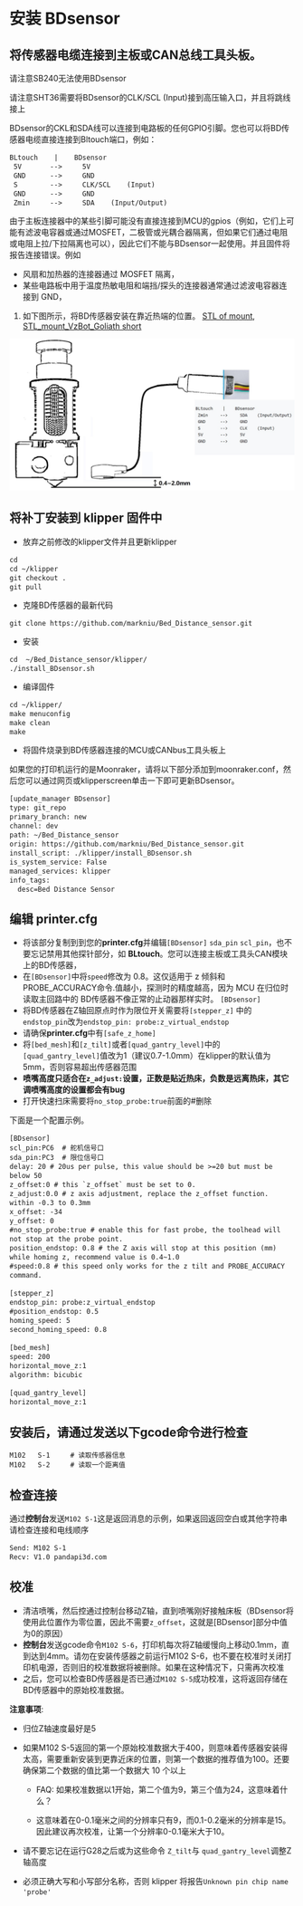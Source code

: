 # 安装  **BDsensor**

## 将传感器电缆连接到主板或CAN总线工具头板。

请注意SB240无法使用BDsensor

请注意SHT36需要将BDsensor的CLK/SCL    (Input)接到高压输入口，并且将跳线接上

BDsensor的CKL和SDA线可以连接到电路板的任何GPIO引脚。您也可以将BD传感器电缆直接连接到Bltouch端口，例如：

```
BLtouch    |    BDsensor
 5V       -->     5V
 GND      -->     GND
 S        -->     CLK/SCL    (Input)
 GND      -->     GND
 Zmin     -->     SDA    (Input/Output) 
```

由于主板连接器中的某些引脚可能没有直接连接到MCU的gpios（例如，它们上可能有滤波电容器或通过MOSFET，二极管或光耦合器隔离，但如果它们通过电阻或电阻上拉/下拉隔离也可以），因此它们不能与BDsensor一起使用。并且固件将报告连接错误。例如

- 风扇和加热器的连接器通过 MOSFET 隔离，
- 某些电路板中用于温度热敏电阻和端挡/探头的连接器通常通过滤波电容器连接到 GND，

1. 如下图所示，将BD传感器安装在靠近热端的位置。 [STL of mount](https://www.thingiverse.com/thing:6098131),  [STL_mount_VzBot_Goliath short](https://discord.com/channels/829828765512106054/1163237892957671424)

![img](../../images/boards/bd_sensor/BD.png)

## 将补丁安装到 klipper 固件中

- 放弃之前修改的klipper文件并且更新klipper

```
cd
cd ~/klipper
git checkout .
git pull
```

- 克隆BD传感器的最新代码

```
git clone https://github.com/markniu/Bed_Distance_sensor.git
```

- 安装

```
cd  ~/Bed_Distance_sensor/klipper/
./install_BDsensor.sh
```

- 编译固件

```
cd ~/klipper/
make menuconfig
make clean
make
```

- 将固件烧录到BD传感器连接的MCU或CANbus工具头板上

如果您的打印机运行的是Moonraker，请将以下部分添加到moonraker.conf，然后您可以通过网页或klipperscreen单击一下即可更新BDsensor。

```
[update_manager BDsensor]
type: git_repo
primary_branch: new
channel: dev
path: ~/Bed_Distance_sensor
origin: https://github.com/markniu/Bed_Distance_sensor.git
install_script: ./klipper/install_BDsensor.sh
is_system_service: False
managed_services: klipper
info_tags:
  desc=Bed Distance Sensor
```

## 编辑 printer.cfg

- 将该部分复制到到您的**printer.cfg**并编辑`[BDsensor]` `sda_pin`  `scl_pin`，也不要忘记禁用其他探针部分，如 **BLtouch**。您可以连接主板或工具头CAN模块上的BD传感器， 
- 在`[BDsensor]`中将`speed`修改为 0.8。这仅适用于 z 倾斜和PROBE_ACCURACY命令.值越小，探测时的精度越高，因为 MCU 在归位时读取主回路中的 BD传感器不像正常的止动器那样实时。 `[BDsensor]`
- 将BD传感器在Z轴回原点时作为限位开关需要将`[stepper_z]` 中的`endstop_pin`改为`endstop_pin: probe:z_virtual_endstop`
- 请确保**printer.cfg**中有`[safe_z_home]` 
- 将`[bed_mesh]`和`[z_tilt]`或者`[quad_gantry_level]`中的`[quad_gantry_level]`值改为1（建议0.7-1.0mm）在klipper的默认值为5mm，否则容易超出传感器范围
- **喷嘴高度只适合在`z_adjust:`设置，正数是贴近热床，负数是远离热床，其它调喷嘴高度的设置都会有bug**
- 打开快速扫床需要将`no_stop_probe:true`前面的#删除

下面是一个配置示例。

```
[BDsensor] 
scl_pin:PC6  # 舵机信号口
sda_pin:PC3  # 限位信号口
delay: 20 # 20us per pulse, this value should be >=20 but must be below 50
z_offset:0 # this `z_offset` must be set to 0. 
z_adjust:0.0 # z axis adjustment, replace the z_offset function. within -0.3 to 0.3mm
x_offset: -34
y_offset: 0
#no_stop_probe:true # enable this for fast probe, the toolhead will not stop at the probe point.
position_endstop: 0.8 # the Z axis will stop at this position (mm) while homing z, recommend value is 0.4~1.0
#speed:0.8 # this speed only works for the z tilt and PROBE_ACCURACY command.

[stepper_z]
endstop_pin: probe:z_virtual_endstop 
#position_endstop: 0.5
homing_speed: 5
second_homing_speed: 0.8

[bed_mesh]
speed: 200
horizontal_move_z:1
algorithm: bicubic

[quad_gantry_level]
horizontal_move_z:1

```

## 安装后，请通过发送以下gcode命令进行检查

```
M102   S-1     # 读取传感器信息
M102   S-2     # 读取一个距离值
```

## 检查连接

通过**控制台**发送`M102 S-1`这是返回消息的示例，如果返回返回空白或其他字符串请检查连接和电线顺序

```
Send: M102 S-1
Recv: V1.0 pandapi3d.com
```

## 校准

- 清洁喷嘴，然后控通过控制台移动Z轴，直到喷嘴刚好接触床板（BDsensor将使用此位置作为零位置，因此不需要`z_offset`，这就是[BDsensor]部分中值为0的原因）
- **控制台**发送gcode命令`M102 S-6`，打印机每次将Z轴缓慢向上移动0.1mm，直到达到4mm。请勿在安装传感器之前运行M102 S-6，也不要在校准时关闭打印机电源，否则旧的校准数据将被删除。如果在这种情况下，只需再次校准
- 之后，您可以检查BD传感器是否已通过`M102 S-5`成功校准，这将返回存储在BD传感器中的原始校准数据。

**注意事项**:

- 归位Z轴速度最好是5

- 如果M102 S-5返回的第一个原始校准数据大于400，则意味着传感器安装得太高，需要重新安装到更靠近床的位置，则第一个数据的推荐值为100。还要确保第二个数据的值比第一个数据大 10 个以上

  - FAQ: 如果校准数据以1开始，第二个值为9，第三个值为24，这意味着什么？

  - 这意味着在0-0.1毫米之间的分辨率只有9，而0.1-0.2毫米的分辨率是15。因此建议再次校准，让第一个分辨率0-0.1毫米大于10。

- 请不要忘记在运行G28之后或为这些命令 `Z_tilt`与 `quad_gantry_level`调整Z轴高度

- 必须正确大写和小写部分名称，否则 klipper 将报告`Unknown pin chip name 'probe'`
